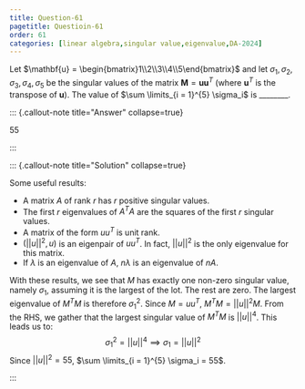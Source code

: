 ```yaml
---
title: Question-61
pagetitle: Questioin-61
order: 61
categories: [linear algebra,singular value,eigenvalue,DA-2024]
---
```


Let $\mathbf{u} = \begin{bmatrix}1\\2\\3\\4\\5\end{bmatrix}$ and let $\sigma_1, \sigma_2, \sigma_3, \sigma_4, \sigma_5$ be the singular values of the matrix $\mathbf{M} = \mathbf{u} \mathbf{u}^T$ (where $\mathbf{u}^T$ is the transpose of $\mathbf{u}$). The value of $\sum \limits_{i = 1}^{5} \sigma_i$ is ________.

::: {.callout-note title="Answer" collapse=true}

$55$

:::

::: {.callout-note title="Solution" collapse=true}

Some useful results:

- A matrix $A$ of rank $r$ has $r$ positive singular values.
- The first $r$ eigenvalues of $A^TA$ are the squares of the first $r$ singular values.
- A matrix of the form $u u^T$ is unit rank.
- $(||u||^2, u)$ is an eigenpair of $uu^T$. In fact, $||u||^2$ is the only eigenvalue for this matrix.
- If $\lambda$ is an eigenvalue of $A$, $n\lambda$ is an eigenvalue of $nA$.

With these results, we see that $M$ has exactly one non-zero singular value, namely $\sigma_1$, assuming it is the largest of the lot. The rest are zero. The largest eigenvalue of $M^TM$ is therefore $\sigma_1^2$. Since $M = uu^T$, $M^TM = ||u||^2 M$. From the RHS, we gather that the largest singular value of $M^TM$ is $||u||^4$. This leads us to:
$$
\sigma_1^2 = ||u||^4 \implies \sigma_1 = ||u||^2
$$
Since $||u||^2 = 55$, $\sum \limits_{i = 1}^{5} \sigma_i = 55$.

:::

